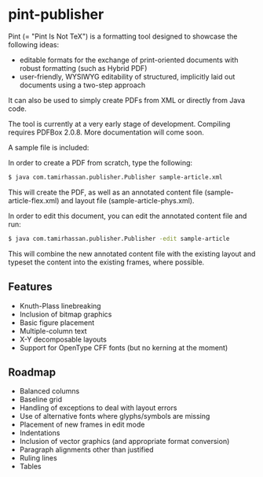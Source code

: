 # pint-publisher

Pint (= "Pint Is Not TeX") is a formatting tool designed to showcase the following ideas:

* editable formats for the exchange of print-oriented documents with robust formatting (such as Hybrid PDF)
* user-friendly, WYSIWYG editability of structured, implicitly laid out documents using a two-step approach

It can also be used to simply create PDFs from XML or directly from Java code.

The tool is currently at a very early stage of development. Compiling requires PDFBox 2.0.8. More documentation will come soon.

A sample file is included: 

In order to create a PDF from scratch, type the following:

```bash
$ java com.tamirhassan.publisher.Publisher sample-article.xml
```

This will create the PDF, as well as an annotated content file (sample-article-flex.xml) and layout file (sample-article-phys.xml).

In order to edit this document, you can edit the annotated content file and run:

```bash
$ java com.tamirhassan.publisher.Publisher -edit sample-article
```

This will combine the new annotated content file with the existing layout and typeset the content into the existing frames, where possible.

## Features

* Knuth-Plass linebreaking
* Inclusion of bitmap graphics
* Basic figure placement
* Multiple-column text
* X-Y decomposable layouts
* Support for OpenType CFF fonts (but no kerning at the moment)

## Roadmap

* Balanced columns
* Baseline grid
* Handling of exceptions to deal with layout errors
* Use of alternative fonts where glyphs/symbols are missing
* Placement of new frames in edit mode
* Indentations
* Inclusion of vector graphics (and appropriate format conversion)
* Paragraph alignments other than justified
* Ruling lines
* Tables
